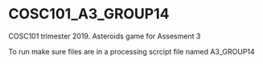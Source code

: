 # COSC101_A3_GROUP14
COSC101 trimester 2019. Asteroids game for Assesment 3

To run make sure files are in a processing scrcipt file named A3_GROUP14
